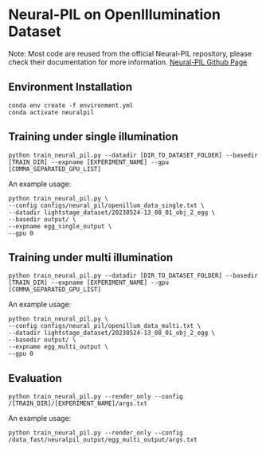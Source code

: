 # Neural-PIL on OpenIllumination Dataset

Note: Most code are reused from the official Neural-PIL repository, please check their documentation for more information. [Neural-PIL Github Page](https://github.com/cgtuebingen/Neural-PIL/tree/main)

## Environment Installation
```
conda env create -f environment.yml
conda activate neuralpil
```

## Training under single illumination
```
python train_neural_pil.py --datadir [DIR_TO_DATASET_FOLDER] --basedir [TRAIN_DIR] --expname [EXPERIMENT_NAME] --gpu [COMMA_SEPARATED_GPU_LIST]
```
An example usage:
```
python train_neural_pil.py \
--config configs/neural_pil/openillum_data_single.txt \
--datadir lightstage_dataset/20230524-13_08_01_obj_2_egg \
--basedir output/ \
--expname egg_single_output \
--gpu 0
```

## Training under multi illumination
```
python train_neural_pil.py --datadir [DIR_TO_DATASET_FOLDER] --basedir [TRAIN_DIR] --expname [EXPERIMENT_NAME] --gpu [COMMA_SEPARATED_GPU_LIST]
```

An example usage:
```
python train_neural_pil.py \
--config configs/neural_pil/openillum_data_multi.txt \
--datadir lightstage_dataset/20230524-13_08_01_obj_2_egg \
--basedir output/ \
--expname egg_multi_output \
--gpu 0
```


## Evaluation

```
python train_neural_pil.py --render_only --config /[TRAIN_DIR]/[EXPERIMENT_NAME]/args.txt
```
An example usage:

```
python train_neural_pil.py --render_only --config /data_fast/neuralpil_output/egg_multi_output/args.txt
```


